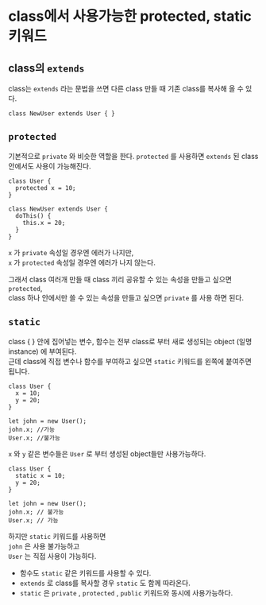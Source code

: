 # class에서 사용가능한 protected, static 키워드

## class의 `extends`

class는 `extends` 라는 문법을 쓰면 다른 class 만들 때 기존 class를 복사해 올 수 있다.

```
class NewUser extends User { }
```

## `protected`

기본적으로 `private` 와 비슷한 역할을 한다.
`protected` 를 사용하면 `extends` 된 class안에서도 사용이 가능해진다.

```
class User {
  protected x = 10;
}

class NewUser extends User {
  doThis() {
    this.x = 20;
  }
}
```

`x` 가 `private` 속성일 경우엔 에러가 나지만,  
`x` 가 `protected` 속성일 경우엔 에러가 나지 않는다.

그래서 class 여러개 만들 때 class 끼리 공유할 수 있는 속성을 만들고 싶으면 `protected`,  
class 하나 안에서만 쓸 수 있는 속성을 만들고 싶으면 `private` 를 사용 하면 된다.

## `static`

class { } 안에 집어넣는 변수, 함수는 전부 class로 부터 새로 생성되는 object (일명 instance) 에 부여된다.  
근데 class에 직접 변수나 함수를 부여하고 싶으면 `static` 키워드를 왼쪽에 붙여주면 됩니다.

```
class User {
  x = 10;
  y = 20;
}

let john = new User();
john.x; //가능
User.x; //불가능
```

`x` 와 `y` 같은 변수들은 `User` 로 부터 생성된 object들만 사용가능하다.

```
class User {
  static x = 10;
  y = 20;
}

let john = new User();
john.x; // 불가능
User.x; // 가능
```

하지만 `static` 키워드를 사용하면  
`john` 은 사용 불가능하고  
`User` 는 직접 사용이 가능하다.

- 함수도 `static` 같은 키워드를 사용할 수 있다.
- `extends` 로 class를 복사할 경우 `static` 도 함께 따라온다.
- `static` 은 `private` , `protected` , `public` 키워드와 동시에 사용가능하다. 